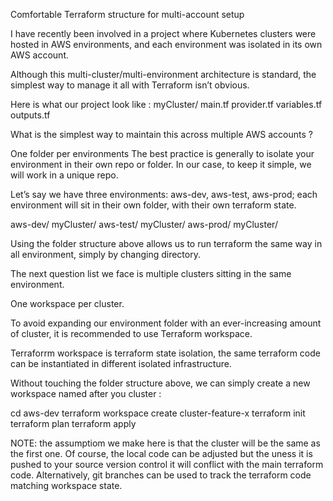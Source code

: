 Comfortable Terraform structure for multi-account setup

I have recently been involved in a project where Kubernetes clusters were hosted in AWS environments, and each environment was isolated in its own AWS account.

Although this multi-cluster/multi-environment architecture is standard, the simplest way to manage it all with Terraform isn’t obvious.

Here is what our project look like : 
myCluster/
    main.tf
    provider.tf
    variables.tf
    outputs.tf

What is the simplest way to maintain this across multiple AWS accounts ? 

One folder per environments
The best practice is generally to isolate your environment in their own repo or folder. 
In our case, to keep it simple, we will work in a unique repo.

Let’s say we have three environments: aws-dev, aws-test, aws-prod; each environment will sit in their own folder, with their own terraform state. 

aws-dev/
    myCluster/
aws-test/
    myCluster/
aws-prod/
    myCluster/

Using the folder structure above allows us to run terraform the same way in all environment, simply by changing directory. 

The next question list we face is multiple clusters sitting in the same environment.

One workspace per cluster.

To avoid expanding our environment folder with an ever-increasing amount of cluster, it is recommended to use Terraform workspace.

Terraforrm workspace is terraform state isolation, the same terraform code can be instantiated in different isolated infrastructure. 

Without touching the folder structure above, we can simply create a new workspace named after you cluster : 

cd aws-dev
terraform workspace create cluster-feature-x
terraform init
terraform plan
terraform apply 

NOTE: the assumptiom we make here is that the cluster will be the same as the first one. 
Of course, the local code can be adjusted but the uness it is pushed to your source version control it will conflict with the main terraform code.
Alternatively, git branches can be used to track the terraform code matching  workspace state.
